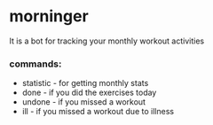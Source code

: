 # morninger
It is a bot for tracking your monthly workout activities
### commands:
- statistic - for getting monthly stats
- done - if you did the exercises today
- undone - if you missed a workout
- ill - if you missed a workout due to illness

